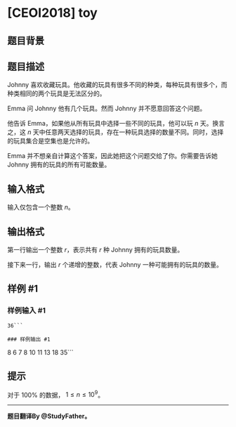 # [CEOI2018] toy

## 题目背景



## 题目描述

Johnny 喜欢收藏玩具。他收藏的玩具有很多不同的种类，每种玩具有很多个，而种类相同的两个玩具是无法区分的。

Emma 问 Johnny 他有几个玩具。然而 Johnny 并不愿意回答这个问题。

他告诉 Emma，如果他从所有玩具中选择一些不同的玩具，他可以玩 $n$ 天。换言之，这 $n$ 天中任意两天选择的玩具，存在一种玩具选择的数量不同。同时，选择的玩具集合是空集也是允许的。

Emma 并不想亲自计算这个答案，因此她把这个问题交给了你。你需要告诉她 Johnny 拥有的玩具的所有可能数量。


## 输入格式

输入仅包含一个整数 $n$。

## 输出格式

第一行输出一个整数 $r$，表示共有 $r$ 种 Johnny 拥有的玩具数量。

接下来一行，输出 $r$ 个递增的整数，代表 Johnny 一种可能拥有的玩具的数量。

## 样例 #1

### 样例输入 #1
```
36```

### 样例输出 #1

```
8
6 7 8 10 11 13 18 35```

## 提示

对于 $100\%$ 的数据， $1\le n\le 10^9$。

-----

**题目翻译By @StudyFather。**
